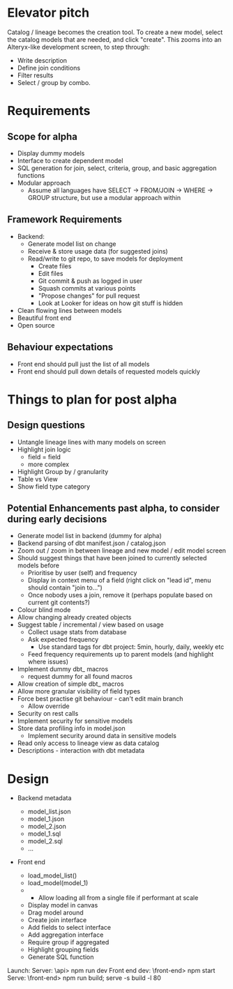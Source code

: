# Elevator pitch
Catalog / lineage becomes the creation tool. To create a new model, select the catalog models that are needed, and click "create".
This zooms into an Alteryx-like development screen, to step through:
- Write description
- Define join conditions
- Filter results
- Select / group by combo.

# Requirements
## Scope for alpha
- Display dummy models
- Interface to create dependent model
- SQL generation for join, select, criteria, group, and basic aggregation functions
- Modular approach
    - Assume all languages have SELECT -> FROM/JOIN -> WHERE -> GROUP structure, but use a modular approach within

## Framework Requirements
- Backend:
    - Generate model list on change
    - Receive & store usage data (for suggested joins)
    - Read/write to git repo, to save models for deployment
        - Create files
        - Edit files
        - Git commit & push as logged in user
        - Squash commits at various points
        - "Propose changes" for pull request
        - Look at Looker for ideas on how git stuff is hidden
- Clean flowing lines between models
- Beautiful front end
- Open source

## Behaviour expectations
- Front end should pull just the list of all models
- Front end should pull down details of requested models quickly

# Things to plan for post alpha

## Design questions
- Untangle lineage lines with many models on screen
- Highlight join logic
    - field = field
    - more complex
- Highlight Group by / granularity
- Table vs View
- Show field type category

## Potential Enhancements past alpha, to consider during early decisions
- Generate model list in backend (dummy for alpha)
- Backend parsing of dbt manifest.json / catalog.json
- Zoom out / zoom in between lineage and new model / edit model screen
- Should suggest things that have been joined to currently selected models before
    - Prioritise by user (self) and frequency
    - Display in context menu of a field (right click on "lead id", menu should contain "join to...")
    - Once nobody uses a join, remove it (perhaps populate based on current git contents?)
- Colour blind mode
- Allow changing already created objects
- Suggest table / incremental / view based on usage
    - Collect usage stats from database
    - Ask expected frequency
        - Use standard tags for dbt project: 5min, hourly, daily, weekly etc
    - Feed frequency requirements up to parent models (and highlight where issues)
- Implement dummy dbt_ macros
    - request dummy for all found macros
- Allow creation of simple dbt_ macros
- Allow more granular visibility of field types
- Force best practise git behaviour - can't edit main branch
    - Allow override
- Security on rest calls
- Implement security for sensitive models
- Store data profiling info in model.json
    - Implement security around data in sensitive models
- Read only access to lineage view as data catalog
- Descriptions - interaction with dbt metadata

# Design
- Backend metadata
    - model_list.json
    - model_1.json
    - model_2.json
    - model_1.sql
    - model_2.sql
    - ...

- Front end
    - load_model_list()
    - load_model(model_1)
    - - Allow loading all from a single file if performant at scale
    - Display model in canvas
    - Drag model around
    - Create join interface
    - Add fields to select interface
    - Add aggregation interface
    - Require group if aggregated
    - Highlight grouping fields
    - Generate SQL function

Launch:
Server: \api> npm run dev
Front end dev: \front-end> npm start
Serve: \front-end> npm run build; serve -s build -l 80